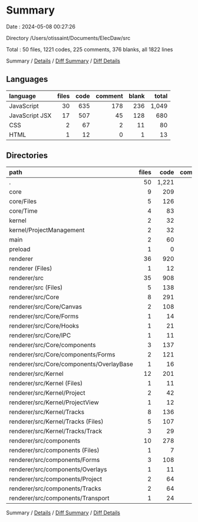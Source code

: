 # Summary

Date : 2024-05-08 00:27:26

Directory /Users/otissaint/Documents/ElecDaw/src

Total : 50 files,  1221 codes, 225 comments, 376 blanks, all 1822 lines

Summary / [Details](details.md) / [Diff Summary](diff.md) / [Diff Details](diff-details.md)

## Languages
| language | files | code | comment | blank | total |
| :--- | ---: | ---: | ---: | ---: | ---: |
| JavaScript | 30 | 635 | 178 | 236 | 1,049 |
| JavaScript JSX | 17 | 507 | 45 | 128 | 680 |
| CSS | 2 | 67 | 2 | 11 | 80 |
| HTML | 1 | 12 | 0 | 1 | 13 |

## Directories
| path | files | code | comment | blank | total |
| :--- | ---: | ---: | ---: | ---: | ---: |
| . | 50 | 1,221 | 225 | 376 | 1,822 |
| core | 9 | 209 | 68 | 70 | 347 |
| core/Files | 5 | 126 | 31 | 31 | 188 |
| core/Time | 4 | 83 | 37 | 39 | 159 |
| kernel | 2 | 32 | 18 | 15 | 65 |
| kernel/ProjectManagement | 2 | 32 | 18 | 15 | 65 |
| main | 2 | 60 | 10 | 16 | 86 |
| preload | 1 | 0 | 0 | 1 | 1 |
| renderer | 36 | 920 | 129 | 274 | 1,323 |
| renderer (Files) | 1 | 12 | 0 | 1 | 13 |
| renderer/src | 35 | 908 | 129 | 273 | 1,310 |
| renderer/src (Files) | 5 | 138 | 10 | 35 | 183 |
| renderer/src/Core | 8 | 291 | 36 | 69 | 396 |
| renderer/src/Core/Canvas | 2 | 108 | 18 | 31 | 157 |
| renderer/src/Core/Forms | 1 | 14 | 2 | 6 | 22 |
| renderer/src/Core/Hooks | 1 | 21 | 0 | 7 | 28 |
| renderer/src/Core/IPC | 1 | 11 | 8 | 4 | 23 |
| renderer/src/Core/components | 3 | 137 | 8 | 21 | 166 |
| renderer/src/Core/components/Forms | 2 | 121 | 0 | 17 | 138 |
| renderer/src/Core/components/OverlayBase | 1 | 16 | 8 | 4 | 28 |
| renderer/src/Kernel | 12 | 201 | 54 | 93 | 348 |
| renderer/src/Kernel (Files) | 1 | 11 | 2 | 5 | 18 |
| renderer/src/Kernel/Project | 2 | 42 | 22 | 23 | 87 |
| renderer/src/Kernel/ProjectView | 1 | 12 | 3 | 5 | 20 |
| renderer/src/Kernel/Tracks | 8 | 136 | 27 | 60 | 223 |
| renderer/src/Kernel/Tracks (Files) | 5 | 107 | 26 | 45 | 178 |
| renderer/src/Kernel/Tracks/Track | 3 | 29 | 1 | 15 | 45 |
| renderer/src/components | 10 | 278 | 29 | 76 | 383 |
| renderer/src/components (Files) | 1 | 7 | 0 | 2 | 9 |
| renderer/src/components/Forms | 3 | 108 | 9 | 24 | 141 |
| renderer/src/components/Overlays | 1 | 11 | 0 | 2 | 13 |
| renderer/src/components/Project | 2 | 64 | 17 | 29 | 110 |
| renderer/src/components/Tracks | 2 | 64 | 3 | 16 | 83 |
| renderer/src/components/Transport | 1 | 24 | 0 | 3 | 27 |

Summary / [Details](details.md) / [Diff Summary](diff.md) / [Diff Details](diff-details.md)